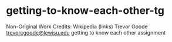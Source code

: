 # getting-to-know-each-other-tg
Non-Original Work Credits: Wikipedia (links)
Trevor Goode
trevorcgoode@lewisu.edu
getting to know each other assignment
